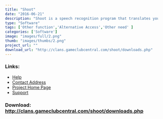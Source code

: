 ```yaml
---
title: "Shoot"
date: "2016-06-21"
description: "Shoot is a speech recognition program that translates your voice commands into arbitrary keystrokes."
type: "Software"
tags: ['Other function','Alternative Access','Other need' ]
categories: ['Software']
image: "images/full/2.png"
thumb: "images/thumbs/2.png"
project_url: ""
download_url: "http://clans.gameclubcentral.com/shoot/downloads.php"
---
```



### Links:
- <a href="http://clans.gameclubcentral.com/shoot/documentation.php">Help</a>
- <a href="mailto:mtraverso@acm.org">Contact Address</a>
- <a href="http://clans.gameclubcentral.com/shoot/">Project Home Page</a>
- <a href="http://www.gameclubcentral.com/modules.php?name=Forums&amp;file=viewforum&amp;f=39">Support</a>

### Download: http://clans.gameclubcentral.com/shoot/downloads.php 